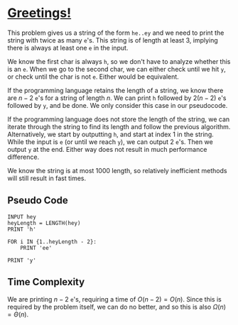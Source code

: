 # [Greetings!](https://open.kattis.com/problems/greetings2)

This problem gives us a string of the form `he..ey` and we need to print the string with twice as many `e`'s. This string is of length at least $3$, implying there is always at least one `e` in the input.

We know the first char is always `h`, so we don't have to analyze whether this is an `e`.  When we go to the second char, we can either check until we hit `y`, or check until the char is not `e`. Either would be equivalent.

If the programming language retains the length of a string, we know there are $n - 2$ `e`'s for a string of length $n$. We can print `h` followed by $2(n - 2)$ `e`'s followed by `y`, and be done. We only consider this case in our pseudocode.

If the programming language does not store the length of the string, we can iterate through the string to find its length and follow the previous algorithm. Alternatively, we start by outputting `h`, and start at index $1$ in the string. While the input is `e` (or until we reach `y`), we can output $2$ `e`'s. Then we output `y` at the end. Either way does not result in much performance difference.

We know the string is at most $1000$ length, so relatively inefficient methods will still result in fast times.

## Pseudo Code
```
INPUT hey
heyLength = LENGTH(hey)
PRINT 'h'

FOR i IN {1..heyLength - 2}:
    PRINT 'ee'

PRINT 'y'
```

## Time Complexity
We are printing $n - 2$ `e`'s, requiring a time of $O(n - 2) = O(n)$. Since this is required by the problem itself, we can do no better, and so this is also $\Omega(n) = \Theta(n)$.